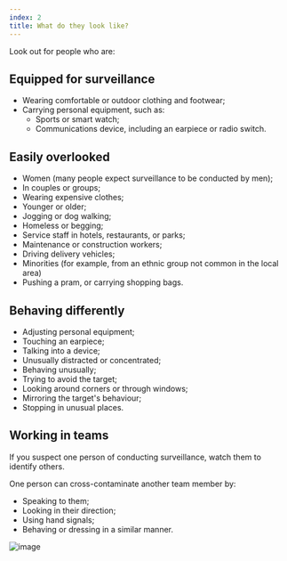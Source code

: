 ```yaml
---
index: 2
title: What do they look like?
---
```

Look out for people who are:

## Equipped for surveillance

*   Wearing comfortable or outdoor clothing and footwear;
*   Carrying personal equipment, such as:  
	*	Sports or smart watch;
	*	Communications device, including an earpiece or radio switch. 

## Easily overlooked 

*   Women (many people expect surveillance to be conducted by men);
*   In couples or groups;
*   Wearing expensive clothes;
*   Younger or older;
*   Jogging or dog walking;
*   Homeless or begging;
*   Service staff in hotels, restaurants, or parks;
*   Maintenance or construction workers;
*   Driving delivery vehicles;
*   Minorities (for example, from an ethnic group not common in the local area)
*   Pushing a pram, or carrying shopping bags. 

## Behaving differently

*   Adjusting personal equipment;
*   Touching an earpiece;
*   Talking into a device;
*   Unusually distracted or concentrated;
*   Behaving unusually;
*   Trying to avoid the target;
*   Looking around corners or through windows;
*   Mirroring the target's behaviour;
*   Stopping in unusual places. 

## Working in teams

If you suspect one person of conducting surveillance, watch them to identify others. 

One person can cross-contaminate another team member by:

*   Speaking to them;
*   Looking in their direction;
*   Using hand signals;
*   Behaving or dressing in a similar manner.

![image](surveillance3.png)
